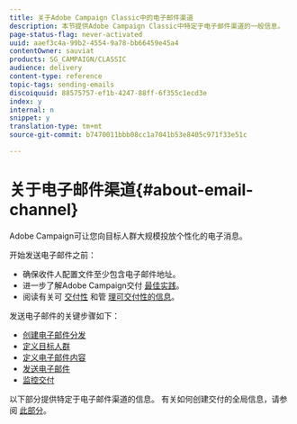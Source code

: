 ```yaml
---
title: 关于Adobe Campaign Classic中的电子邮件渠道
description: 本节提供Adobe Campaign Classic中特定于电子邮件渠道的一般信息。
page-status-flag: never-activated
uuid: aaef3c4a-99b2-4554-9a78-bb66459e45a4
contentOwner: sauviat
products: SG_CAMPAIGN/CLASSIC
audience: delivery
content-type: reference
topic-tags: sending-emails
discoiquuid: 88575757-ef1b-4247-88ff-6f355c1ecd3e
index: y
internal: n
snippet: y
translation-type: tm+mt
source-git-commit: b7470011bbb08cc1a7041b53e8405c971f33e51c

---
```



# 关于电子邮件渠道{#about-email-channel}

Adobe Campaign可让您向目标人群大规模投放个性化的电子消息。

开始发送电子邮件之前：

* 确保收件人配置文件至少包含电子邮件地址。
* 进一步了解Adobe Campaign交付 [最佳实践](https://docs.campaign.adobe.com/doc/AC/getting_started/EN/deliveryBestPractices.html)。
* 阅读有关可 [交付性](../../delivery/using/about-deliverability.md) 和管 [理可交付性的信息](https://helpx.adobe.com/campaign/kb/acc-deliverability.html)。

发送电子邮件的关键步骤如下：

* [创建电子邮件分发](../../delivery/using/creating-an-email-delivery.md)
* [定义目标人群](../../delivery/using/steps-defining-the-target-population.md)
* [定义电子邮件内容](../../delivery/using/defining-the-email-content.md)
* [发送电子邮件](../../delivery/using/sending-messages.md)
* [监控交付](../../delivery/using/monitoring-a-delivery.md)

以下部分提供特定于电子邮件渠道的信息。 有关如何创建交付的全局信息，请参阅 [此部分](../../delivery/using/steps-about-delivery-creation-steps.md)。